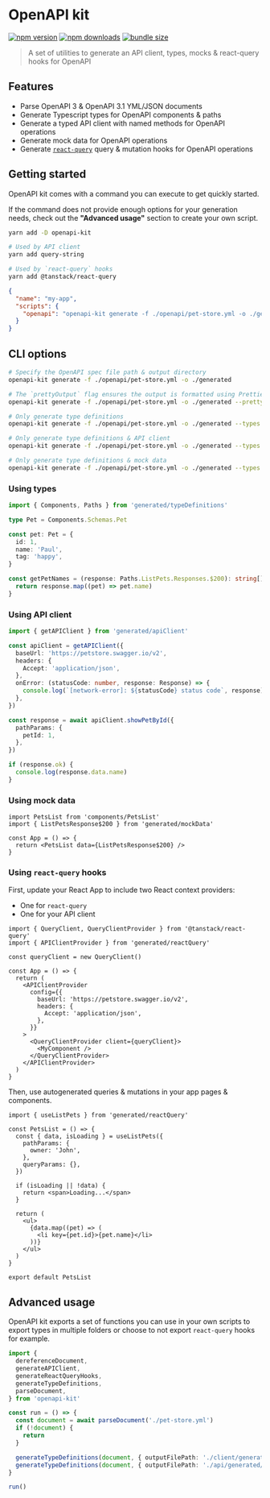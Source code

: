 # OpenAPI kit

[![npm version](https://img.shields.io/npm/v/openapi-kit.svg)](https://www.npmjs.com/package/openapi-kit)
[![npm downloads](https://img.shields.io/npm/dw/openapi-kit.svg)](https://www.npmjs.com/package/openapi-kit)
[![bundle size](https://img.shields.io/bundlephobia/minzip/openapi-kit.svg?label=gzip%20bundle)](https://bundlephobia.com/package/openapi-kit)

> A set of utilities to generate an API client, types, mocks & react-query hooks for OpenAPI

## Features

- Parse OpenAPI 3 & OpenAPI 3.1 YML/JSON documents
- Generate Typescript types for OpenAPI components & paths
- Generate a typed API client with named methods for OpenAPI operations
- Generate mock data for OpenAPI operations
- Generate [`react-query`](https://github.com/TanStack/query) query & mutation hooks for OpenAPI operations

## Getting started

OpenAPI kit comes with a command you can execute to get quickly started.

If the command does not provide enough options for your generation needs, check out the **"Advanced usage"** section to create your own script.

```sh
yarn add -D openapi-kit

# Used by API client
yarn add query-string

# Used by `react-query` hooks
yarn add @tanstack/react-query
```

```json
{
  "name": "my-app",
  "scripts": {
    "openapi": "openapi-kit generate -f ./openapi/pet-store.yml -o ./generated"
  }
}
```

## CLI options

```sh
# Specify the OpenAPI spec file path & output directory
openapi-kit generate -f ./openapi/pet-store.yml -o ./generated

# The `prettyOutput` flag ensures the output is formatted using Prettier
openapi-kit generate -f ./openapi/pet-store.yml -o ./generated --prettyOutput

# Only generate type definitions
openapi-kit generate -f ./openapi/pet-store.yml -o ./generated --types

# Only generate type definitions & API client
openapi-kit generate -f ./openapi/pet-store.yml -o ./generated --types --apiClient

# Only generate type definitions & mock data
openapi-kit generate -f ./openapi/pet-store.yml -o ./generated --types --mockData
```

### Using types

```ts
import { Components, Paths } from 'generated/typeDefinitions'

type Pet = Components.Schemas.Pet

const pet: Pet = {
  id: 1,
  name: 'Paul',
  tag: 'happy',
}

const getPetNames = (response: Paths.ListPets.Responses.$200): string[] => {
  return response.map((pet) => pet.name)
}
```

### Using API client

```ts
import { getAPIClient } from 'generated/apiClient'

const apiClient = getAPIClient({
  baseUrl: 'https://petstore.swagger.io/v2',
  headers: {
    Accept: 'application/json',
  },
  onError: (statusCode: number, response: Response) => {
    console.log(`[network-error]: ${statusCode} status code`, response)
  },
})

const response = await apiClient.showPetById({
  pathParams: {
    petId: 1,
  },
})

if (response.ok) {
  console.log(response.data.name)
}
```

### Using mock data

```tsx
import PetsList from 'components/PetsList'
import { ListPetsResponse$200 } from 'generated/mockData'

const App = () => {
  return <PetsList data={ListPetsResponse$200} />
}
```

### Using `react-query` hooks

First, update your React App to include two React context providers:

- One for `react-query`
- One for your API client

```tsx
import { QueryClient, QueryClientProvider } from '@tanstack/react-query'
import { APIClientProvider } from 'generated/reactQuery'

const queryClient = new QueryClient()

const App = () => {
  return (
    <APIClientProvider
      config={{
        baseUrl: 'https://petstore.swagger.io/v2',
        headers: {
          Accept: 'application/json',
        },
      }}
    >
      <QueryClientProvider client={queryClient}>
        <MyComponent />
      </QueryClientProvider>
    </APIClientProvider>
  )
}
```

Then, use autogenerated queries & mutations in your app pages & components.

```tsx
import { useListPets } from 'generated/reactQuery'

const PetsList = () => {
  const { data, isLoading } = useListPets({
    pathParams: {
      owner: 'John',
    },
    queryParams: {},
  })

  if (isLoading || !data) {
    return <span>Loading...</span>
  }

  return (
    <ul>
      {data.map((pet) => (
        <li key={pet.id}>{pet.name}</li>
      ))}
    </ul>
  )
}

export default PetsList
```

## Advanced usage

OpenAPI kit exports a set of functions you can use in your own scripts to export types in multiple folders or choose to not export `react-query` hooks for example.

```ts
import {
  dereferenceDocument,
  generateAPIClient,
  generateReactQueryHooks,
  generateTypeDefinitions,
  parseDocument,
} from 'openapi-kit'

const run = () => {
  const document = await parseDocument('./pet-store.yml')
  if (!document) {
    return
  }

  generateTypeDefinitions(document, { outputFilePath: './client/generated/types.ts' })
  generateTypeDefinitions(document, { outputFilePath: './api/generated/types.ts' })
}

run()
```
